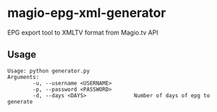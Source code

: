 # magio-epg-xml-generator
EPG export tool to XMLTV format from Magio.tv API

## Usage
```
Usage: python generator.py
Arguments:
        -u, --username <USERNAME>
        -p, --password <PASSWORD>
        -d, --days <DAYS>               Number of days of epg to generate
```
